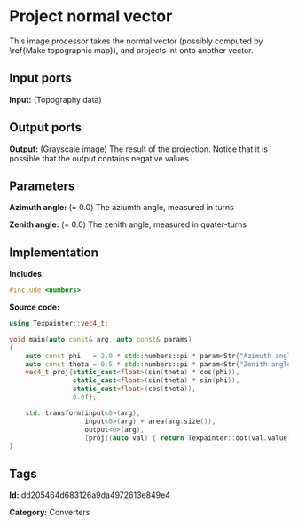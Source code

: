 # Project normal vector

This image processor takes the normal vector (possibly computed by \ref{Make topographic map}), and projects int onto another vector.

## Input ports

__Input:__ (Topography data)

## Output ports

__Output:__ (Grayscale image) The result of the projection. Notice that it is possible that the output contains negative values.

## Parameters

__Azimuth angle:__ (= 0.0) The aziumth angle, measured in turns

__Zenith angle:__ (= 0.0) The zenith angle, measured in quater-turns

## Implementation

__Includes:__ 

```c++
#include <numbers>
```

__Source code:__ 

```c++
using Texpainter::vec4_t;

void main(auto const& arg, auto const& params)
{
	auto const phi   = 2.0 * std::numbers::pi * param<Str{"Azimuth angle"}>(params).value();
	auto const theta = 0.5 * std::numbers::pi * param<Str{"Zenith angle"}>(params).value();
	vec4_t proj{static_cast<float>(sin(theta) * cos(phi)),
	            static_cast<float>(sin(theta) * sin(phi)),
	            static_cast<float>(cos(theta)),
	            0.0f};

	std::transform(input<0>(arg),
	               input<0>(arg) + area(arg.size()),
	               output<0>(arg),
	               [proj](auto val) { return Texpainter::dot(val.value(), proj); });
}
```

## Tags

__Id:__ dd205464d683126a9da4972613e849e4

__Category:__ Converters